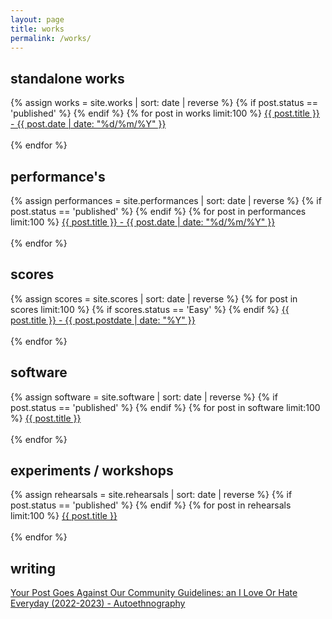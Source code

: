 ```yaml
---
layout: page
title: works
permalink: /works/
---
```


<h2>standalone works</h2>
 <div id="post">
		{% assign works = site.works | sort: date | reverse %}
		{% if post.status == 'published' %}
		{% endif %}
		{% for post in works limit:100  %}
<a href="{{ post.url }}">{{ post.title }} - {{ post.date | date: "%d/%m/%Y" }}</a><br><br>
		{% endfor %}

<h2>performance's</h2>
 <div id="post">
		{% assign performances = site.performances | sort: date | reverse %}
		{% if post.status == 'published' %}
		{% endif %}
		{% for post in performances limit:100  %}
<a href="{{ post.url }}">{{ post.title }} - {{ post.date | date: "%d/%m/%Y" }}</a><br><br>
		{% endfor %}

<h2>scores</h2>
<div id="post">
		{% assign scores = site.scores | sort: date | reverse %}
		{% for post in scores limit:100  %}
		{% if scores.status == 'Easy' %}
		{% endif %}
<a href="{{ post.url }}">{{ post.title }} - {{ post.postdate | date: "%Y" }}</a><br><br>
		{% endfor %}

<h2>software</h2>
 <div id="post">
		{% assign software = site.software | sort: date | reverse %}
		{% if post.status == 'published' %}
		{% endif %}
		{% for post in software limit:100  %}
<a href="{{ post.url }}">{{ post.title }}</a><br><br>
		{% endfor %}

<h2>experiments / workshops</h2>
 <div id="post">
		{% assign rehearsals = site.rehearsals | sort: date | reverse %}
		{% if post.status == 'published' %}
		{% endif %}
		{% for post in rehearsals limit:100  %}
<a href="{{ post.url }}">{{ post.title }}</a><br><br>
		{% endfor %}

<h2>writing</h2>

<a href="/writings/2023-11-27-Your-Post-Goes-Against-Our-Community-Guidelines">Your Post Goes Against Our Community Guidelines: an I Love Or Hate Everyday (2022-2023) - Autoethnography</a>